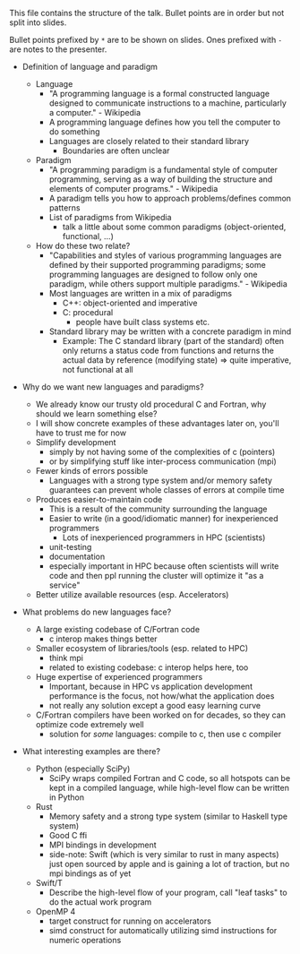 This file contains the structure of the talk. Bullet points are in order but not
split into slides.

Bullet points prefixed by `*` are to be shown on slides. Ones prefixed with `-` are notes to the presenter.

* Definition of language and paradigm
    * Language
        * "A programming language is a formal constructed language designed to communicate instructions to a machine, particularly a computer." - Wikipedia
        * A programming language defines how you tell the computer to do something
        * Languages are closely related to their standard library
            * Boundaries are often unclear
    * Paradigm
        * "A programming paradigm is a fundamental style of computer programming, serving as a way of building the structure and elements of computer programs." - Wikipedia
        * A paradigm tells you how to approach problems/defines common patterns
        * List of paradigms from Wikipedia
            - talk a little about some common paradigms (object-oriented, functional, ...)
    * How do these two relate?
        * "Capabilities and styles of various programming languages are defined by their supported programming paradigms; some programming languages are designed to follow only one paradigm, while others support multiple paradigms." - Wikipedia
        * Most languages are written in a mix of paradigms
            * C++: object-oriented and imperative
            * C: procedural
                * people have built class systems etc.
        * Standard library may be written with a concrete paradigm in mind
            * Example: The C standard library (part of the standard) often only returns a status code from functions and returns the actual data by reference (modifying state) => quite imperative, not functional at all

* Why do we want new languages and paradigms?
    - We already know our trusty old procedural C and Fortran, why should we learn something else?
    - I will show concrete examples of these advantages later on, you'll have to trust me for now
    * Simplify development
        - simply by not having some of the complexities of c (pointers)
        - or by simplifying stuff like inter-process communication (mpi)
    * Fewer kinds of errors possible
        - Languages with a strong type system and/or memory safety guarantees can prevent whole classes of errors at compile time
    * Produces easier-to-maintain code
        * This is a result of the community surrounding the language
        * Easier to write (in a good/idiomatic manner) for inexperienced programmers
            - Lots of inexperienced programmers in HPC (scientists)
        * unit-testing
        * documentation
        - especially important in HPC because often scientists will write code and then ppl running the cluster will optimize it "as a service"
    * Better utilize available resources (esp. Accelerators)

* What problems do new languages face?
    * A large existing codebase of C/Fortran code
        * c interop makes things better
    * Smaller ecosystem of libraries/tools (esp. related to HPC)
        - think mpi
        * related to existing codebase: c interop helps here, too
    * Huge expertise of experienced programmers
        * Important, because in HPC vs application development performance is the focus, not how/what the application does
        * not really any solution except a good easy learning curve
    * C/Fortran compilers have been worked on for decades, so they can optimize code extremely well
        * solution for *some* languages: compile to c, then use c compiler

* What interesting examples are there?
    * Python (especially SciPy)
        * SciPy wraps compiled Fortran and C code, so all hotspots can be kept in a compiled language, while high-level flow can be written in Python
    * Rust
        * Memory safety and a strong type system (similar to Haskell type system)
        * Good C ffi
        * MPI bindings in development
        - side-note: Swift (which is very similar to rust in many aspects) just open sourced by apple and is gaining a lot of traction, but no mpi bindings as of yet
    * Swift/T
        * Describe the high-level flow of your program, call "leaf tasks" to do the actual work program
    * OpenMP 4
        * target construct for running on accelerators
        * simd construct for automatically utilizing simd instructions for numeric operations
